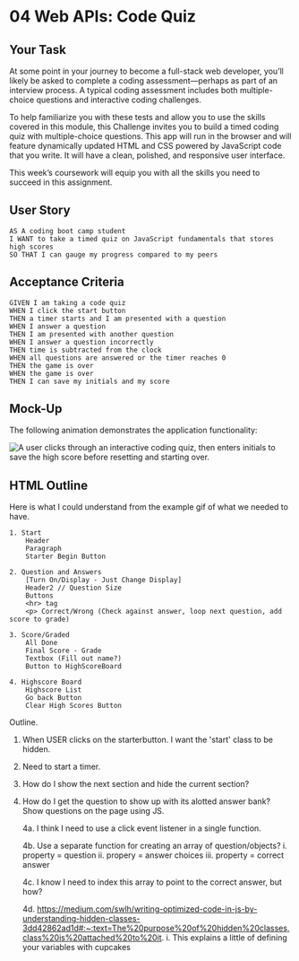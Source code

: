 # 04 Web APIs: Code Quiz

## Your Task

At some point in your journey to become a full-stack web developer, you’ll likely be asked to complete a coding assessment&mdash;perhaps as part of an interview process. A typical coding assessment includes both multiple-choice questions and interactive coding challenges. 

To help familiarize you with these tests and allow you to use the skills covered in this module, this Challenge invites you to build a timed coding quiz with multiple-choice questions. This app will run in the browser and will feature dynamically updated HTML and CSS powered by JavaScript code that you write. It will have a clean, polished, and responsive user interface. 

This week’s coursework will equip you with all the skills you need to succeed in this assignment.

## User Story

```
AS A coding boot camp student
I WANT to take a timed quiz on JavaScript fundamentals that stores high scores
SO THAT I can gauge my progress compared to my peers
```

## Acceptance Criteria

```
GIVEN I am taking a code quiz
WHEN I click the start button
THEN a timer starts and I am presented with a question
WHEN I answer a question
THEN I am presented with another question
WHEN I answer a question incorrectly
THEN time is subtracted from the clock
WHEN all questions are answered or the timer reaches 0
THEN the game is over
WHEN the game is over
THEN I can save my initials and my score
```

## Mock-Up

The following animation demonstrates the application functionality:

![A user clicks through an interactive coding quiz, then enters initials to save the high score before resetting and starting over.](./Assets/04-web-apis-homework-demo.gif)


## HTML Outline 

Here is what I could understand from the example gif of what we needed to have.

```
1. Start 
    Header
    Paragraph
    Starter Begin Button

2. Question and Answers
    [Turn On/Display - Just Change Display]
    Header2 // Question Size
    Buttons
    <hr> tag
    <p> Correct/Wrong (Check against answer, loop next question, add score to grade)

3. Score/Graded
    All Done
    Final Score - Grade
    Textbox (Fill out name?)
    Button to HighScoreBoard

4. Highscore Board
    Highscore List        
    Go back Button
    Clear High Scores Button
```

 Outline. 

1. When USER clicks on the starterbutton. I want the 'start' class to be hidden.
2. Need to start a timer.
3. How do I show the next section and hide the current section?
4. How do I get the question to show up with its alotted answer bank? 
    Show questions on the page using JS.

    4a. I think I need to use a click event listener in a single function. 

    4b. Use a separate function for creating an array of question/objects?
        i.      property = question
        ii.     propery = answer choices
        iii.    property = correct answer

    4c. I know I need to index this array to point to the correct answer, but how?

    4d. https://medium.com/swlh/writing-optimized-code-in-js-by-understanding-hidden-classes-3dd42862ad1d#:~:text=The%20purpose%20of%20hidden%20classes,class%20is%20attached%20to%20it.
        i. This explains a little of defining your variables with cupcakes
